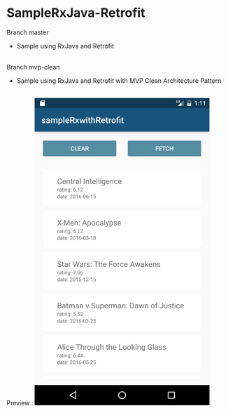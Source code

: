 # SampleRxJava-Retrofit

Branch master<br>
<ul><li>Sample using RxJava and Retrofit</li></ul>
<br>
Branch mvp-clean<br>
<ul><li>Sample using RxJava and Retrofit with MVP Clean Architecture Pattern</li></ul>

<br>
Preview :

<img src="https://github.com/singgihsaputra/SampleRxJava-Retrofit/blob/mvp-clean/screenshoot.png" data-canonical-src="https://github.com/singgihsaputra/SampleRxJava-Retrofit/blob/mvp-clean/screenshoot.png" width="400" height="700" />
